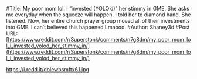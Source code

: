 #Title: My poor mom lol. I “invested (YOLO’d)” her stimmy in GME. She asks me everyday when the squeeze will happen. I told her to diamond hand. She listened. Now, her entire church prayer group moved all of their investments into GME. I can’t believed this happened Lmaooo.
#Author: Shaney3d
#Post URL: [https://www.reddit.com/r/Superstonk/comments/n7g8dm/my_poor_mom_lol_i_invested_yolod_her_stimmy_in/](https://www.reddit.com/r/Superstonk/comments/n7g8dm/my_poor_mom_lol_i_invested_yolod_her_stimmy_in/)


https://i.redd.it/dolewbsmftx61.jpg